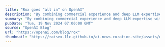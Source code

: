 ```yaml
---
title: "Rox goes “all in” on OpenAI"
description: "By combining commercial experience and deep LLM expertise with OpenAI’s models, Rox makes every seller a top 1% seller."
summary: "By combining commercial experience and deep LLM expertise with OpenAI’s models, Rox makes every seller a top 1% seller."
pubDate: "Tue, 19 Nov 2024 07:00:00 GMT"
source: "OpenAI Blog"
url: "https://openai.com/blog/rox"
thumbnail: "https://raisex-llc.github.io/ai-news-curation-site/assets/openai_logo.png"
---
```


